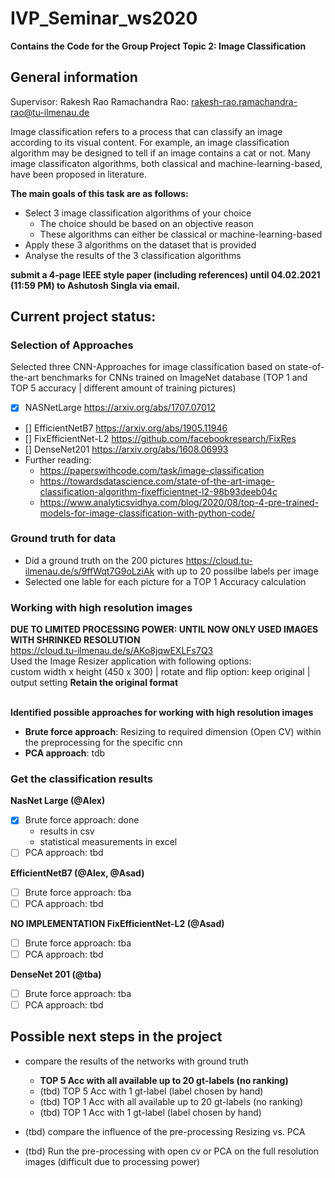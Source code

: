 # IVP_Seminar_ws2020

**Contains the Code for the Group Project Topic 2: Image Classification**

## General information

Supervisor: Rakesh Rao Ramachandra Rao: rakesh-rao.ramachandra-rao@tu-ilmenau.de

Image classification refers to a process that can classify an image according to its visual content. 
For example, an image classification algorithm may be designed to tell if an image contains a cat or not. 
Many image classificaton algorithms, both classical and machine-learning-based, have been proposed in literature. 

**The main goals of this task are as follows:**
* Select 3 image classification algorithms of your choice
  * The choice should be based on an objective reason
  * These algorithms can either be classical or machine-learning-based
* Apply these 3 algorithms on the dataset that is provided 
* Analyse the results of the 3 classification algorithms

**submit a 4-page IEEE style paper (including references) until 04.02.2021 (11:59 PM) to Ashutosh Singla via email.**

## Current project status:
### Selection of Approaches
Selected three CNN-Approaches for image classification based on state-of-the-art benchmarks for CNNs trained on ImageNet database (TOP 1 and TOP 5 accuracy | different amount of training pictures)
  * [x] NASNetLarge https://arxiv.org/abs/1707.07012
  * [] EfficientNetB7 https://arxiv.org/abs/1905.11946
  * [] FixEfficientNet-L2 https://github.com/facebookresearch/FixRes
  * [] DenseNet201 https://arxiv.org/abs/1608.06993  
* Further reading:
  * https://paperswithcode.com/task/image-classification
  * https://towardsdatascience.com/state-of-the-art-image-classification-algorithm-fixefficientnet-l2-98b93deeb04c 
  * https://www.analyticsvidhya.com/blog/2020/08/top-4-pre-trained-models-for-image-classification-with-python-code/ 
 
### Ground truth for data
* Did a ground truth on the 200 pictures https://cloud.tu-ilmenau.de/s/9ffWqt7G9oLziAk with up to 20 possilbe labels per image
* Selected one lable for each picture for a TOP 1 Accuracy calculation
 
### Working with high resolution images 

**DUE TO LIMITED PROCESSING POWER: UNTIL NOW ONLY USED IMAGES WITH SHRINKED RESOLUTION** </br>
https://cloud.tu-ilmenau.de/s/AKo8jqwEXLFs7Q3 </br>
Used the Image Resizer application with following options: </br>
custom width x height (450 x 300) | rotate and flip option: keep original | output setting **Retain the original format**

</br> **Identified possible approaches for working with high resolution images** 
* **Brute force approach**: Resizing to required dimension (Open CV) within the preprocessing for the specific cnn
* **PCA approach**: tdb

### Get the classification results

**NasNet Large (@Alex)**
- [x] Brute force approach: done
  * results in csv
  * statistical measurements in excel
- [ ] PCA approach: tbd

**EfficientNetB7 (@Alex, @Asad)**
- [ ] Brute force approach: tba
- [ ] PCA approach: tbd

**NO IMPLEMENTATION FixEfficientNet-L2 (@Asad)**
- [ ] Brute force approach: tba
- [ ] PCA approach: tbd

**DenseNet 201 (@tba)**
- [ ] Brute force approach: tba
- [ ] PCA approach: tbd

## Possible next steps in the project 
* compare the results of the networks with ground truth 
  * **TOP 5 Acc with all available up to 20 gt-labels (no ranking)**
  * (tbd) TOP 5 Acc with 1 gt-label (label chosen by hand)
  * (tbd) TOP 1 Acc with all available up to 20 gt-labels (no ranking)
  * (tbd) TOP 1 Acc with 1 gt-label (label chosen by hand)
 
* (tbd) compare the influence of the pre-processing Resizing vs. PCA
 
* (tbd) Run the pre-processing with open cv or PCA on the full resolution images (difficult due to processing power)
 

 

